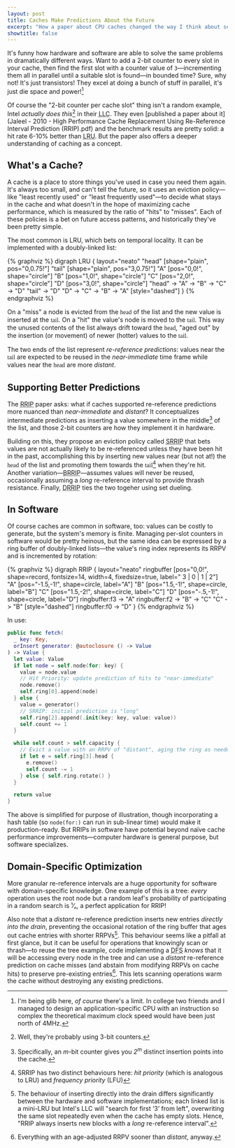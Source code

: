 ```yaml
---
layout: post
title: Caches Make Predictions About the Future
excerpt: "How a paper about CPU caches changed the way I think about software caches too"
showtitle: false
---
```


It's funny how hardware and software are able to solve the same problems in dramatically different ways. Want to add a 2-bit counter to every slot in your cache, then find the first slot with a counter value of `3`—incrementing them all in parallel until a suitable slot is found—in bounded time? Sure, why not! It's just transistors! They excel at doing a bunch of stuff in parallel, it's just die space and power![^141]

Of course the "2-bit counter per cache slot" thing isn't a random example, Intel _actually does this_[^bits] in their <abbr title="Last-Level Cache">LLC</abbr>. They even [published a paper about it](Jaleel - 2010 - High Performance Cache Replacement Using Re-Reference Interval Prediction (RRIP).pdf) and the benchmark results are pretty solid: a hit rate 6-10% better than <abbr title="Least Recently Used">LRU</abbr>. But the paper also offers a deeper understanding of caching as a concept.

## What's a Cache?

A cache is a place to store things you've used in case you need them again. It's always too small, and can't tell the future, so it uses an eviction policy—like "least recently used" or "least frequently used"—to decide what stays in the cache and what doesn't in the hope of maximizing cache performance, which is measured by the ratio of "hits" to "misses". Each of these policies is a bet on future access patterns, and historically they've been pretty simple.

The most common is LRU, which bets on temporal locality. It can be implemented with a doubly-linked list:

{% graphviz %}
digraph LRU {
  layout="neato"
  "head" [shape="plain", pos="0,0.75!"]
  "tail" [shape="plain", pos="3,0.75!"]
  "A" [pos="0,0!", shape="circle"]
  "B" [pos="1,0!", shape="circle"]
  "C" [pos="2,0!", shape="circle"]
  "D" [pos="3,0!", shape="circle"]
  "head" -> "A" -> "B" -> "C" -> "D"
  "tail" -> "D"
  "D" -> "C" -> "B" -> "A" [style="dashed"]
}
{% endgraphviz %}

On a "miss" a node is evicted from the <span style="font-family: 'Museo';">head</span> of the list and the new value is inserted at the <span style="font-family: 'Museo';">tail</span>. On a "hit" the value's node is moved to the <span style="font-family: 'Museo';">tail</span>. This way the unused contents of the list always drift toward the <span style="font-family: 'Museo';">head</span>, "aged out" by the insertion (or movement) of newer (hotter) values to the <span style="font-family: 'Museo';">tail</span>.

The two ends of the list represent _re-reference predictions_: values near the <span style="font-family: 'Museo';">tail</span> are expected to be reused in the _near-immediate_ time frame while values near the <span style="font-family: 'Museo';">head</span> are more _distant_.

## Supporting Better Predictions

The <abbr title="Re-Reference Interval Prediction">RRIP</abbr> paper asks: what if caches supported re-reference predictions more nuanced than _near-immediate_ and _distant_? It conceptualizes intermediate predictions as inserting a value somewhere in the middle[^middle] of the list, and those 2-bit counters are how they implement it in hardware.

Building on this, they propose an eviction policy called <abbr title="Static RRIP">SRRIP</abbr> that bets values are not actually likely to be re-referenced unless they have been hit in the past, accomplishing this by inserting new values near (but not at!) the <span style="font-family: 'Museo';">head</span> of the list and promoting them towards the <span style="font-family: 'Museo';">tail</span>[^priority] when they're hit. Another variation—<abbr title="Bimodal  RRIP">BRRIP</abbr>—assumes values will never be reused, occasionally assuming a _long_ re-reference interval to provide thrash resistance. Finally, <abbr title="Dynamic  RRIP">DRRIP</abbr> ties the two togeher using set dueling.

## In Software

Of course caches are common in software, too: values can be costly to generate, but the system's memory is finite. Managing per-slot counters in software would be pretty heinous, but the same idea can be expressed by a ring buffer of doubly-linked lists—the value's ring index represents its RRPV and is incremented by rotation:

{% graphviz %}
digraph RRIP {
  layout="neato"
  ringbuffer [pos="0,0!", shape=record, fontsize=14, width=4, fixedsize=true, label="<f3> 3 | <f0> 0 | <f1> 1 | <f2> 2"]
  "A" [pos="-1.5,-1!", shape=circle, label="A"]
  "B" [pos="1.5,-1!", shape=circle, label="B"]
  "C" [pos="1.5,-2!", shape=circle, label="C"]
  "D" [pos="-.5,-1!", shape=circle, label="D"]
  ringbuffer:f3 -> "A"
  ringbuffer:f2 -> "B" -> "C"
  "C" -> "B" [style="dashed"]
  ringbuffer:f0 -> "D"
}
{% endgraphviz %}

In use:

``` swift
public func fetch(
  _ key: Key,
  orInsert generator: @autoclosure () -> Value
) -> Value {
  let value: Value
  if let node = self.node(for: key) {
    value = node.value
    // Hit Priority: update prediction of hits to "near-immediate"
    node.remove()
    self.ring[0].append(node)
  } else {
    value = generator()
    // SRRIP: initial prediction is "long"
    self.ring[2].append(.init(key: key, value: value))
    self.count += 1
  }

  while self.count > self.capacity {
    // Evict a value with an RRPV of "distant", aging the ring as needed
    if let e = self.ring[3].head {
      e.remove()
      self.count -= 1
    } else { self.ring.rotate() }
  }

  return value
}
```

The above is simplified for purpose of illustration, though incorporating a hash table (so `node(for:)` can run in sub-linear time) would make it production-ready. But RRIPs in software have potential beyond naïve cache performance improvements—computer hardware is general purpose, but software specializes.

## Domain-Specific Optimization

More granular re-reference intervals are a huge opportunity for software with domain-specific knowledge. One example of this is a tree: _every_ operation uses the root node but a random leaf's probability of participating in a random search is ¹⁄ₙ, a perfect application for RRIP!

Also note that a _distant_ re-reference prediction inserts new entries _directly into the drain_, preventing the occasional rotation of the ring buffer that ages out cache entries with shorter RRPVs[^drain-insertion]. This behaviour seems like a pitfall at first glance, but it can be useful for operations that knowingly scan or thrash—to reuse the tree example, code implementing a <abbr title="Depth-First Search">DFS</abbr> _knows_ that it will be accessing every node in the tree and can use a _distant_ re-reference prediction on cache misses (and abstain from modifying RRPVs on cache hits) to preserve pre-existing entries[^nodrain]. This lets scanning operations warm the cache without destroying any existing predictions.

<!--
## Bringing it to the Real World

I wrote a working cache implementation while writing this post, and it's pretty clear that it is capable of standing alone. You can find as a Swift package, and I've proposed integrating it into Foundation.
-->

[^141]: I'm being glib here, _of course_ there's a limit. In college two friends and I managed to design an application-specific CPU with an instruction so complex the theoretical maximum clock speed would have been just north of 4MHz.
[^bits]: Well, they're probably using 3-bit counters.
[^middle]: Specifically, an _m_-bit counter gives you _2<sup>m</sup>_ distinct insertion points into the cache.
[^priority]: SRRIP has two distinct behaviours here: _hit priority_ (which is analogous to LRU) and _frequency priority_ (LFU)
[^drain-insertion]: The behaviour of inserting directly into the drain differs significantly between the hardware and software implementations; each linked list is a mini-LRU but Intel's LLC will "search for first ‘3’ from left", overwriting the same slot repeatedly even when the cache has empty slots. Hence, "RRIP always inserts new blocks with a _long_ re-reference interval".
[^nodrain]: Everything with an age-adjusted RRPV sooner than _distant_, anyway.
